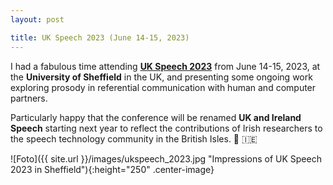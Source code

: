 ```yaml
---
layout: post

title: UK Speech 2023 (June 14-15, 2023)
---
```


I had a fabulous time attending <a href="https://ukspeech2023.sheffield.ac.uk/" target="_blank" rel="noopener"><strong>UK Speech 2023</strong></a> from June 14-15, 2023, at the <strong>University of Sheffield</strong> in the UK, and presenting some ongoing work exploring 
prosody in referential communication with human and computer partners.

Particularly happy that the conference will be renamed <strong>UK and Ireland Speech</strong> starting next year to reflect the contributions of Irish 
researchers to the speech technology community in the British Isles. &#128154; &#127470;&#127466;

![Foto]({{ site.url }}/images/ukspeech_2023.jpg "Impressions of UK Speech 2023 in Sheffield"){:height="250" .center-image}

